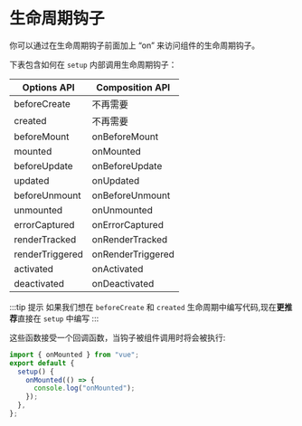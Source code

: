 # 生命周期钩子

你可以通过在生命周期钩子前面加上 “on” 来访问组件的生命周期钩子。

下表包含如何在 `setup` 内部调用生命周期钩子：

| Options API     | Composition API   |
| --------------- | ----------------- |
| beforeCreate    | 不再需要          |
| created         | 不再需要          |
| beforeMount     | onBeforeMount     |
| mounted         | onMounted         |
| beforeUpdate    | onBeforeUpdate    |
| updated         | onUpdated         |
| beforeUnmount   | onBeforeUnmount   |
| unmounted       | onUnmounted       |
| errorCaptured   | onErrorCaptured   |
| renderTracked   | onRenderTracked   |
| renderTriggered | onRenderTriggered |
| activated       | onActivated       |
| deactivated     | onDeactivated     |

:::tip 提示
如果我们想在 `beforeCreate` 和 `created` 生命周期中编写代码,现在**更推荐**直接在 `setup` 中编写
:::

这些函数接受一个回调函数，当钩子被组件调用时将会被执行:

```js
import { onMounted } from "vue";
export default {
  setup() {
    onMounted(() => {
      console.log("onMounted");
    });
  },
};
```
